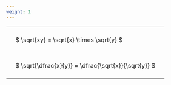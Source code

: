 ```yaml
---
weight: 1
---
```


<style type="text/css">
#T_88c3a th.col_heading {
  text-align: left;
  font-size: 1em;
}
#T_88c3a td {
  text-align: left;
  font-size: 1em;
  padding: 1.5em;
}
</style>
<table id="T_88c3a">
  <thead>
  </thead>
  <tbody>
    <tr>
      <td id="T_88c3a_row0_col0" class="data row0 col0" >$ \sqrt{xy} = \sqrt{x} \times \sqrt{y} $</td>
    </tr>
    <tr>
      <td id="T_88c3a_row1_col0" class="data row1 col0" >$ \sqrt{\dfrac{x}{y}} = \dfrac{\sqrt{x}}{\sqrt{y}} $</td>
    </tr>
  </tbody>
</table>
